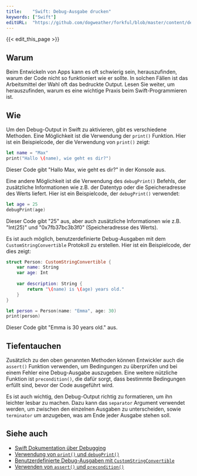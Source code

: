 ```yaml
---
title:    "Swift: Debug-Ausgabe drucken"
keywords: ["Swift"]
editURL:  "https://github.com/dogweather/forkful/blob/master/content/de/swift/printing-debug-output.md"
---
```


{{< edit_this_page >}}

## Warum

Beim Entwickeln von Apps kann es oft schwierig sein, herauszufinden, warum der Code nicht so funktioniert wie er sollte. In solchen Fällen ist das Arbeitsmittel der Wahl oft das bedruckte Output. Lesen Sie weiter, um herauszufinden, warum es eine wichtige Praxis beim Swift-Programmieren ist.

## Wie

Um den Debug-Output in Swift zu aktivieren, gibt es verschiedene Methoden. Eine Möglichkeit ist die Verwendung der `print()` Funktion. Hier ist ein Beispielcode, der die Verwendung von `print()` zeigt:

```Swift
let name = "Max"
print("Hallo \(name), wie geht es dir?")
```
Dieser Code gibt "Hallo Max, wie geht es dir?" in der Konsole aus.

Eine andere Möglichkeit ist die Verwendung des `debugPrint()` Befehls, der zusätzliche Informationen wie z.B. der Datentyp oder die Speicheradresse des Werts liefert. Hier ist ein Beispielcode, der `debugPrint()` verwendet:

```Swift
let age = 25
debugPrint(age)
```
Dieser Code gibt "25" aus, aber auch zusätzliche Informationen wie z.B. "Int(25)" und "0x7fb37bc3b3f0" (Speicheradresse des Werts).

Es ist auch möglich, benutzerdefinierte Debug-Ausgaben mit dem `CustomStringConvertible` Protokoll zu erstellen. Hier ist ein Beispielcode, der dies zeigt:

```Swift
struct Person: CustomStringConvertible {
    var name: String
    var age: Int
    
    var description: String {
        return "\(name) is \(age) years old."
    }
}

let person = Person(name: "Emma", age: 30)
print(person)
```
Dieser Code gibt "Emma is 30 years old." aus.

## Tiefentauchen

Zusätzlich zu den oben genannten Methoden können Entwickler auch die `assert()` Funktion verwenden, um Bedingungen zu überprüfen und bei einem Fehler eine Debug-Ausgabe auszugeben. Eine weitere nützliche Funktion ist `precondition()`, die dafür sorgt, dass bestimmte Bedingungen erfüllt sind, bevor der Code ausgeführt wird.

Es ist auch wichtig, den Debug-Output richtig zu formatieren, um ihn leichter lesbar zu machen. Dazu kann das `separator` Argument verwendet werden, um zwischen den einzelnen Ausgaben zu unterscheiden, sowie `terminator` um anzugeben, was am Ende jeder Ausgabe stehen soll.

## Siehe auch

- [Swift Dokumentation über Debugging](https://docs.swift.org/swift-book/LanguageGuide/Debugging.html)
- [Verwendung von `print()` und `debugPrint()`](https://www.hackingwithswift.com/read/15/4/print-and-debug-print-how-to-send-output-to-the-xcode-debugger)
- [Benutzerdefinierte Debug-Ausgaben mit `CustomStringConvertible`](https://www.hackingwithswift.com/example-code/language/how-to-customize-debug-descriptions-using-customstringconvertible)
- [Verwenden von `assert()` und `precondition()`](https://www.swiftbysundell.com/posts/debugging-in-swift-using-assertions-and-preconditions)